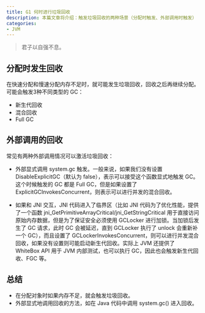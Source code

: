 ```yaml
---
title: G1 何时进行垃圾回收
description: 本篇文章将介绍：触发垃圾回收的两种场景（分配时触发、外部调用时触发）
categories:
- JVM
---
```


> 君子以自强不息。


## 分配时发生回收

在快速分配和慢速分配内存不足时，就可能发生垃圾回收，回收之后再继续分配。可能会触发3种不同类型的 GC：
- 新生代回收
- 混合回收
- Full GC

## 外部调用的回收

常见有两种外部调用情况可以激活垃圾回收：

- 外部显式调用 system.gc 触发。一般来说，如果我们没有设置 DisableExplicitGC（默认为 false），表示可以接受这个函数显式地触发 GC。这个时候触发的 GC 都是 Full GC，但是如果设置了 ExplicitGCInvokesConcurrent，则表示可以进行并发的混合回收。

- 如果和 JNI  交互，JNI 代码进入了临界区（比如 JNI 代码为了优化性能，提供了一个函数 jni_GetPrimitiveArrayCritical/jni_GetStringCritical 用于直接访问原始内存数据，但是为了保证安全必须使用 GCLocker 进行加锁。当加锁后发生了 GC 请求，此时 GC 会被延迟，直到 GCLocker 执行了 unlock 会重新补一个 GC），而且设置了 GCLockerInvokesConcurrent，则可以进行并发混合回收，如果没有设置则可能启动新生代回收。实际上 JVM 还提供了 WhiteBox API 用于 JVM 内部测试，也可以执行 GC，因此也会触发新生代回收、FGC 等。

## 总结

- 在分配对象时如果内存不足，就会触发垃圾回收。
- 外部显式地调用回收的方法，如在 Java 代码中调用 system.gc() 进入回收。